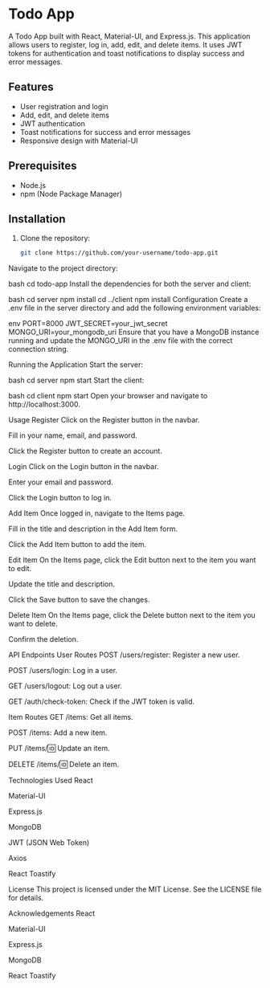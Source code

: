 # Todo App

A Todo App built with React, Material-UI, and Express.js. This application allows users to register, log in, add, edit, and delete items. It uses JWT tokens for authentication and toast notifications to display success and error messages.

## Features

- User registration and login
- Add, edit, and delete items
- JWT authentication
- Toast notifications for success and error messages
- Responsive design with Material-UI

## Prerequisites

- Node.js
- npm (Node Package Manager)

## Installation

1. Clone the repository:

   ```bash
   git clone https://github.com/your-username/todo-app.git
Navigate to the project directory:

bash
cd todo-app
Install the dependencies for both the server and client:

bash
cd server
npm install
cd ../client
npm install
Configuration
Create a .env file in the server directory and add the following environment variables:

env
PORT=8000
JWT_SECRET=your_jwt_secret
MONGO_URI=your_mongodb_uri
Ensure that you have a MongoDB instance running and update the MONGO_URI in the .env file with the correct connection string.

Running the Application
Start the server:

bash
cd server
npm start
Start the client:

bash
cd client
npm start
Open your browser and navigate to http://localhost:3000.

Usage
Register
Click on the Register button in the navbar.

Fill in your name, email, and password.

Click the Register button to create an account.

Login
Click on the Login button in the navbar.

Enter your email and password.

Click the Login button to log in.

Add Item
Once logged in, navigate to the Items page.

Fill in the title and description in the Add Item form.

Click the Add Item button to add the item.

Edit Item
On the Items page, click the Edit button next to the item you want to edit.

Update the title and description.

Click the Save button to save the changes.

Delete Item
On the Items page, click the Delete button next to the item you want to delete.

Confirm the deletion.

API Endpoints
User Routes
POST /users/register: Register a new user.

POST /users/login: Log in a user.

GET /users/logout: Log out a user.

GET /auth/check-token: Check if the JWT token is valid.

Item Routes
GET /items: Get all items.

POST /items: Add a new item.

PUT /items/:id: Update an item.

DELETE /items/:id: Delete an item.

Technologies Used
React

Material-UI

Express.js

MongoDB

JWT (JSON Web Token)

Axios

React Toastify

License
This project is licensed under the MIT License. See the LICENSE file for details.

Acknowledgements
React

Material-UI

Express.js

MongoDB

React Toastify
